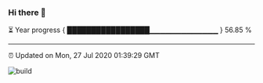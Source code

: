 ### Hi there 👋

⏳ Year progress { █████████████████▁▁▁▁▁▁▁▁▁▁▁▁▁ } 56.85 %

---

⏰ Updated on Mon, 27 Jul 2020 01:39:29 GMT

![build](https://github.com/shenxianpeng/shenxianpeng/workflows/build/badge.svg)
